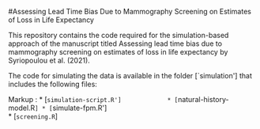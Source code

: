 #Assessing Lead Time Bias Due to Mammography Screening on Estimates of Loss in Life Expectancy

This repository contains the code required for the simulation-based approach of the manuscript titled Assessing lead time bias due to mammography screening on estimates of loss in life expectancy by Syriopoulou et al. (2021).

The code for simulating the data is available in the folder [`simulation'] that includes the following files:

 Markup : * [`simulation-script.R']            
          * [`natural-history-model.R`]
          * [`simulate-fpm.R']          
          * [`screening.R`]






